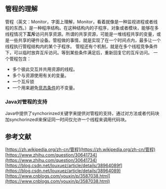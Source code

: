
## 管程的理解
管程（英文：Monitor，字面上理解，Monitor，看着就像是一种监视进程或者线程的东西。）是一种程序结构。在这种结构内的子程序，对象或者模块，能够在多线程情况下**互斥**访问共享资源。所谓的共享资源，可能是一堆线程共享的变量，或是一些共享的硬件设备。管程做的事情，就是实现了在一个时间点内，最多让一个线程执行管程结构内的某个子程序。
管程还有个机制，就是在多个线程竞争条件下，可以临时放弃互斥访问。等到某些条件满足后，重新回复它的互斥访问。
一个管程包含：
* 多个彼此交互并共用资源的线程。
* 多个与资源使用有关的变量。
* 一个互斥锁
* 一个用来避免[竞态条件](https://zh.wikipedia.org/wiki/竞态条件)的不变量。

### Java对管程的支持
Java中提供了synchorinzed关键字来提供对管程的支持，通过对方法或者代码块加synchorinzedl来保证同一时间仅允许一个线程来调用代码块。

## 参考文献
[https://zh.wikipedia.org/zh-cn/管程](https://zh.wikipedia.org/zh-cn/管程)
[https://www.zhihu.com/question/30641734](https://www.zhihu.com/question/30641734)
[https://blog.csdn.net/louxuez/article/details/38964089f](https://blog.csdn.net/louxuez/article/details/38964089)
[https://www.cnblogs.com/youxin/p/3587038.html](https://www.cnblogs.com/youxin/p/3587038.html)